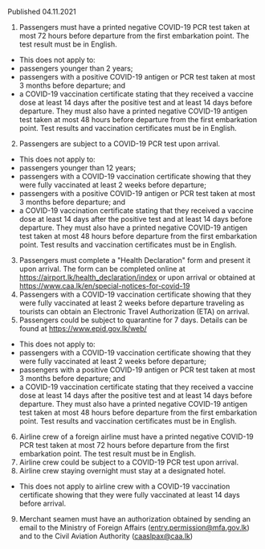 Published 04.11.2021
1. Passengers must have a printed negative COVID-19 PCR test taken at most 72 hours before departure from the first embarkation point. The test result must be in English.
- This does not apply to:
- passengers younger than 2 years;
- passengers with a positive COVID-19 antigen or PCR test taken at most 3 months before departure; and
- a COVID-19 vaccination certificate stating that they received a vaccine dose at least 14 days after the positive test and at least 14 days before departure.
They must also have a printed negative COVID-19 antigen test taken at most 48 hours before departure from the first embarkation point. Test results and vaccination certificates must be in English.
2. Passengers are subject to a COVID-19 PCR test upon arrival.
- This does not apply to:
- passengers younger than 12 years;
- passengers with a COVID-19 vaccination certificate showing that they were fully vaccinated at least 2 weeks before departure;
- passengers with a positive COVID-19 antigen or PCR test taken at most 3 months before departure; and
- a COVID-19 vaccination certificate stating that they received a vaccine dose at least 14 days after the positive test and at least 14 days before departure.
They must also have a printed negative COVID-19 antigen test taken at most 48 hours before departure from the first embarkation point. Test results and vaccination certificates must be in English.
3. Passengers must complete a "Health Declaration" form and present it upon arrival. The form can be completed online at <a href="https://airport.lk/health_declaration/index">https://airport.lk/health_declaration/index</a> or upon arrival or obtained at <a href="https://www.caa.lk/en/special-notices-for-covid-19">https://www.caa.lk/en/special-notices-for-covid-19</a>
4. Passengers with a COVID-19 vaccination certificate showing that they were fully vaccinated at least 2 weeks before departure traveling as tourists can obtain an Electronic Travel Authorization (ETA) on arrival.
5. Passengers could be subject to quarantine for 7 days. Details can be found at <a href="https://www.epid.gov.lk/web/">https://www.epid.gov.lk/web/</a>
- This does not apply to:
- passengers with a COVID-19 vaccination certificate showing that they were fully vaccinated at least 2 weeks before departure;
- passengers with a positive COVID-19 antigen or PCR test taken at most 3 months before departure; and
- a COVID-19 vaccination certificate stating that they received a vaccine dose at least 14 days after the positive test and at least 14 days before departure.
They must also have a printed negative COVID-19 antigen test taken at most 48 hours before departure from the first embarkation point. Test results and vaccination certificates must be in English.
6. Airline crew of a foreign airline must have a printed negative COVID-19 PCR test taken at most 72 hours before departure from the first embarkation point. The test result must be in English.
7. Airline crew could be subject to a COVID-19 PCR test upon arrival.
8. Airline crew staying overnight must stay at a designated hotel.
- This does not apply to airline crew with a COVID-19 vaccination certificate showing that they were fully vaccinated at least 14 days before arrival.
9. Merchant seamen must have an authorization obtained by sending an email to the Ministry of Foreign Affairs (<a href="mailto:entry.permission@mfa.gov.lk">entry.permission@mfa.gov.lk</a>) and to the Civil Aviation Authority (<a href="mailto:caaslpax@caa.lk">caaslpax@caa.lk</a>)